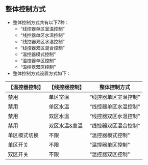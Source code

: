 <!-- 注意事项 -->
<!-- 起始分级标题：##（二级标题） -->

## 整体控制方式

- 整体控制方式共有以下7种：
  - “线控器单区室温控制”
  - “线控器单区水温控制”
  - “线控器双区水温控制”
  - “线控器双区混合控制”
  - “温控器模式控制”
  - “温控器单区控制”
  - “温控器双区控制”
- 整体控制方式设置方式如下：

| 【温控器控制】 | 【线控器控制】 | 整体控制方式 |
| --- | --- | --- |
| 禁用 | 单区室温 | “线控器单区室温控制” |
| 禁用 | 单区水温 | “线控器单区水温控制” |
| 禁用 | 双区水温 | “线控器双区水温控制” |
| 禁用 | 双区水温&室温 | “线控器双区混合控制” |
| 单区模式切换 | 不限 | “温控器模式控制” |
| 单区开关 | 不限 | “温控器单区控制” |
| 双区开关 | 不限 | “温控器双区控制” |
